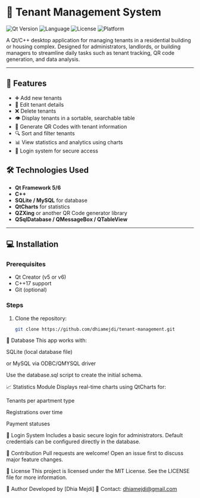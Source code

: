 # 🏢 Tenant Management System

![Qt Version](https://img.shields.io/badge/Qt-5/6-blue)
![Language](https://img.shields.io/badge/C++-17-blueviolet)
![License](https://img.shields.io/badge/license-MIT-green)
![Platform](https://img.shields.io/badge/platform-Desktop%20App-lightgrey)

A Qt/C++ desktop application for managing tenants in a residential building or housing complex. Designed for administrators, landlords, or building managers to streamline daily tasks such as tenant tracking, QR code generation, and data analysis.

---

## 🚀 Features

- ➕ Add new tenants  
- 📝 Edit tenant details  
- ❌ Delete tenants  
- 👁️ Display tenants in a sortable, searchable table  
- 📎 Generate QR Codes with tenant information  
- 🔍 Sort and filter tenants  
- 📊 View statistics and analytics using charts  
- 🔐 Login system for secure access  

## 🛠️ Technologies Used

- **Qt Framework 5/6**
- **C++**
- **SQLite / MySQL** for database
- **QtCharts** for statistics
- **QZXing** or another QR Code generator library
- **QSqlDatabase / QMessageBox / QTableView**

---

## 💻 Installation

### Prerequisites

- Qt Creator (v5 or v6)
- C++17 support
- Git (optional)

### Steps

1. Clone the repository:
   ```bash
   git clone https://github.com/dhiamejdi/tenant-management.git
🧾 Database
This app works with:

SQLite (local database file)

or MySQL via ODBC/QMYSQL driver

Use the database.sql script to create the initial schema.

📈 Statistics Module
Displays real-time charts using QtCharts for:

Tenants per apartment type

Registrations over time

Payment statuses

🔐 Login System
Includes a basic secure login for administrators.
Default credentials can be configured directly in the database.

🤝 Contribution
Pull requests are welcome!
Open an issue first to discuss major feature changes.

📜 License
This project is licensed under the MIT License.
See the LICENSE file for more information.

👤 Author
Developed by [Dhia Mejdi]
📧 Contact: dhiamejdi@gmail.com
